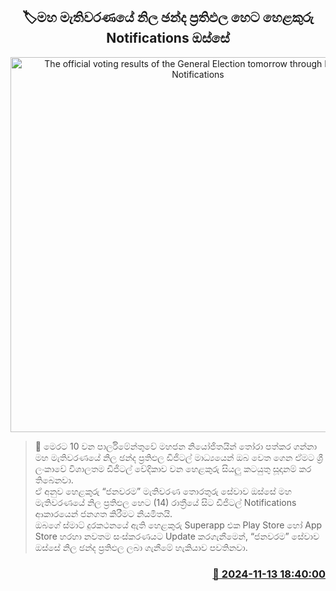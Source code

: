 <p align='center'><b><h2 align='center' title='The official voting results of the General Election tomorrow through Helakuru Notifications'>🏷මහ මැතිවරණයේ නිල ඡන්ද ප්‍රතිඵල හෙට හෙළකුරු Notifications ඔස්සේ</h2></b></p>
<p align='center'><img src='https://helakuru.sgp1.cdn.digitaloceanspaces.com/esana/images/lib/janawarama-38983.jpg' width='600' alt='The official voting results of the General Election tomorrow through Helakuru Notifications'></p>

>📝 මෙරට 10 වන පාර්ලිමේන්තුවේ මහජන නියෝජිතයින් තෝරා පත්කර ගන්නා මහ මැතිවරණයේ නිල ඡන්ද ප්‍රතිඵල ඩිජිටල් මාධ්‍යයෙන් ඔබ වෙත ගෙන ඒමට ශ්‍රී ලංකාවේ විශාලතම ඩිජිටල් වේදිකාව වන හෙළකුරු සියලු කටයුතු සූදානම් කර තිබෙනවා.<br>ඒ අනුව හෙළකුරු “ජනවරම” මැතිවරණ තොරතුරු සේවාව ඔස්සේ මහ මැතිවරණයේ නිල ප්‍රතිඵල හෙට (14) රාත්‍රීයේ සිට ඩිජිටල් Notifications ආකාරයෙන් ජනගත කිරීමට නියමිතයි.<br>ඔබගේ ස්මාට් දුරකථනයේ ඇති හෙළකුරු Superapp එක Play Store හෝ App Store හරහා නවතම සංස්කරණයට Update කරගැනීමෙන්, “ජනවරම” සේවාව ඔස්සේ නිල ඡන්ද ප්‍රතිඵල ලබා ගැනීමේ හැකියාව පවතිනවා.<br>

<h3 align='right'><a href='https://www.helakuru.lk/esana/p/105000/'>📅 2024-11-13 18:40:00</a></h3>
